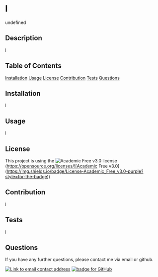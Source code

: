 
  # l
  undefined

  ## Description
  l

  ## Table of Contents
  [Installation](#Installation)
  [Usage](#Usage)
  [License](#License)
  [Contribution](#Contribution)
  [Tests](#Tests)
  [Questions](#Questions)

  ## Installation
  l
  
  ## Usage
  l
  
  ## License
  This project is using the ![Academic Free v3.0](https://img.shields.io/badge/License-Academic_Free_v3.0-purple?style=for-the-badge) license
  (https://opensource.org/licenses/![Academic Free v3.0](https://img.shields.io/badge/License-Academic_Free_v3.0-purple?style=for-the-badge))
  
  ## Contribution 
  l
  
  ## Tests
  l
  
  ## Questions
  If you have any further questions, please contact me via email or github.

  <a href="mailto:l"><img alt="Link to email contact address" src="https://img.shields.io/badge/Gmail-D14836?style=for-the-badge&logo=gmail&logoColor=white"/></a>  <a href="https://github.com/l"><img alt="badge for GitHub" src="https://img.shields.io/badge/github-%23121011.svg?style=for-the-badge&logo=github&logoColor=white" target="_blank" /></a>
  

  